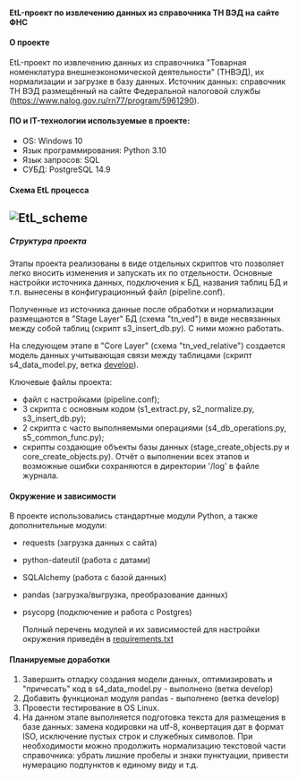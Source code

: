 #### EtL-проект по извлечению данных из справочника ТН ВЭД на сайте ФНС
#### О проекте
EtL-проект по извлечению данных из справочника "Товарная номенклатура внешнеэкономической деятельности" (ТНВЭД), их нормализации и загрузке в базу данных.
Источник данных: справочник ТН ВЭД размещённый на сайте Федеральной налоговой службы (https://www.nalog.gov.ru/rn77/program/5961290).

#### ПО и IT-технологии используемые в проекте:
* OS: Windows 10
* Язык программирования: Python 3.10
* Язык запросов: SQL
* СУБД: PostgreSQL 14.9
#### Схема EtL процесса
![EtL_scheme](https://github.com/DE-Alex/Tnved/assets/139635578/d098b79d-7694-4523-aa25-4a8f04fa837c)
---

##### Структура проекта
Этапы проекта реализованы в виде отдельных скриптов что позволяет легко вносить изменения и запускать их по отдельности.
Основные настройки источника данных, подключения к БД, названия таблиц БД и т.п. вынесены в конфигурационный файл (pipeline.conf).

Полученные из источника данные после обработки и нормализации размещаются в "Stage Layer" БД (схема "tn_ved") в виде несвязанных между собой таблиц (скрипт s3_insert_db.py).
С ними можно работать.

На следующем этапе в "Core Layer" (схема "tn_ved_relative") создается модель данных учитывающая связи между таблицами (скрипт s4_data_model.py, ветка [develop](https://github.com/DE-Alex/Tnved/tree/develop)).

Ключевые файлы проекта:
- файл с настройками (pipeline.conf); 
- 3 скрипта с основным кодом (s1_extract.py, s2_normalize.py, s3_insert_db.py);
- 2 скрипта с часто выполняемыми операциями (s4_db_operations.py, s5_common_func.py);
- скрипты создающие объекты базы данных (stage_create_objects.py и core_create_objects.py).
Отчёт о выполнении всех этапов и возможные ошибки сохраняются в директории '/log' в файле журнала.

#### Окружение и зависимости
В проекте использовались стандартные модули Python, а также дополнительные модули:
- requests (загрузка данных с сайта)
- python-dateutil (работа с датами)
- SQLAlchemy (работа с базой данных)
- pandas (загрузка/выгрузка, преобразование данных)
- psycopg (подключение и работа с Postgres)

  Полный перечень модулей и их зависимостей для настройки окружения приведён в [requirements.txt](requirements.txt)

#### Планируемые доработки
1. Завершить отладку создания модели данных, оптимизировать и "причесать" код в s4_data_model.py - выполнено (ветка develop)
2. Добавить функционал модуля pandas - выполнено (ветка develop)
3. Провести тестирование в OS Linux.
4. На данном этапе выполняется подготовка текста для размещения в базе данных: замена кодировки на utf-8, конвертация дат в формат ISO, исключение пустых строк и служебных символов.
   При необходимости можно продолжить нормализацию текстовой части справочника: убрать лишние пробелы и знаки пунктуации, привести нумерацию подпунктов к единому виду и т.д.
